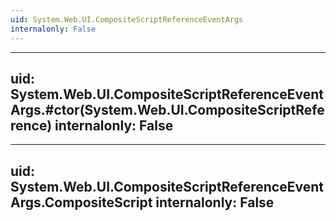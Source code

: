 ```yaml
---
uid: System.Web.UI.CompositeScriptReferenceEventArgs
internalonly: False
---
```


---
uid: System.Web.UI.CompositeScriptReferenceEventArgs.#ctor(System.Web.UI.CompositeScriptReference)
internalonly: False
---

---
uid: System.Web.UI.CompositeScriptReferenceEventArgs.CompositeScript
internalonly: False
---
